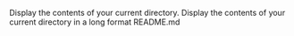Display the contents of your current directory.
Display the contents of your current directory in a long format README.md
